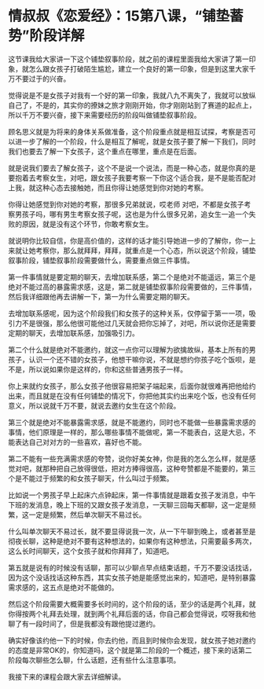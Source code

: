 # 情叔叔《恋爱经》：15第八课，“铺垫蓄势”阶段详解

这节课我给大家讲一下这个铺垫叙事阶段，就之前的课程里面我给大家讲了第一印象，就怎么跟女孩子打破陌生尴尬，建立一个良好的第一印象，但是到这里大家千万不要过于的兴奋。

觉得说是不是女孩子对我有一个好的第一印象，我就八九不离失了，我就可以放纵自己了，不是的，其实你的撩妹之旅才刚刚开始，你才刚刚站到了赛道的起点上，所以千万不要兴奋，接下来需要经历的阶段叫做铺垫叙事阶段。

顾名思义就是为将来的身体关系做准备，这个阶段重点就是相互试探，考察是否可以进一步了解的一个阶段，什么是相互了解呢，就是女孩子要了解一下我们，同时我们也要去了解一下女孩子，这个重点在哪里，重点是在后面。

就是说我们要去了解女孩子，这个不是说一个说法，而是一种心态，就是你真的是要抱着去考察女生，对吧，跟女孩子我要考察一下你这个适合我，是不是能否配对上我，就这种心态去接触她，而且你得让她感觉到你对她的考察。

你得让她感觉到你对她的考察，那很多兄弟就说，哎老师 对吧，不都是女孩子考察男孩子吗，哪有男生考察女孩子呢，这也是为什么很多兄弟，追女生一追一个失败的原因，就是没有这个环节，你敢考察女生。

就说明你比较自信，你是高价值的，这样的话才能引导她进一步的了解你，你一上来就让她考察你，那么就拜拜，拜拜，就重点是一个心态，所以说这个阶段，铺垫叙事阶段，铺垫叙事阶段需要做什么，需要重点做三件事情。

第一件事情就是要定期的聊天，去增加联系感，第二个是绝对不能遥远，第三个是绝对不能过高的暴露需求感，这是，第二就是铺垫叙事阶段需要做的，三件事情，然后我详细跟他再去讲解一下，第一为什么需要定期的聊天。

去增加联系感呢，因为这个阶段我们和女孩子的这种关系，仅停留于第一一项，吸引力不是很强，那么他很可能他过几天就会把你忘掉了，对吧，所以说你还是需要定期的聊天，去增加联系感，加强吸引力。

第二个什么就是绝对不能邀约，就这一点你可以理解为欲擒故纵，基本上所有的男孩子，认识一个还不错的女孩子，他想干嘛你说，不就是想约你孩子吃个饭呗，是不是，所以说如果你是这样的，你和这些普通男孩子一样。

你上来就约女孩子，那么女孩子他很容易把架子端起来，后面你就很难再把他给约出来，而且就是在没有任何铺垫的情况下，你把他其实约出来吃个饭，也没有任何意义，所以说就千万不要，就说去邀约女生在这个阶段。

第三个就是绝对不能暴露需求感，就是不能邀约，同时也不能做一些暴露需求感的事情，他们原理是一样的，那么哪些事情不能做呢，第一不能表白，这是大忌，不能表达自己对对方的一些喜欢，喜好也不能。

第二不能有一些充满需求感的夸赞，说你好美女神，你是我的怎么怎么样，就是感觉对吧，就那种把自己放得很低，把对方捧得很高，这种夸赞都是不能要的，第三个是不能过于频繁的和女孩子聊天，什么叫过于频繁。

比如说一个男孩子早上起床六点钟起床，第一件事情就是跟着女孩子发消息，中午下班的发消息，晚上下班的又跟女孩子发消息，一天聊三回每天都聊，这一定是频繁，这一定是频繁，然后单次聊天不易过长。

什么叫单次聊天不易过长，就不要显得说我一次，从一下午聊到晚上，或者甚至是彻夜长聊，这种是绝对不要有这种想法的，如果你有这种想法，只需要最多两次，这么长时间聊天，这个女孩子就和你拜拜了，知道吧。

第五就是说有的时候没有话聊，那可以少聊点早点结束话题，千万不要没话找话，因为这个没话找话这种东西，其实女孩子她是能感觉出来的，知道吧，是特别暴露需求感的，这五点是绝对不能做的。

然后这个阶段需要大概需要多长时间的，这个阶段的话，至少的话是两个礼拜，就你得按两个礼拜去处理，就到两个礼拜后面的话，你自己都会觉得说，哎呀我和他聊了有一段时间了，但是我都没有跟他提过邀约。

确实好像该约他一下的时候，你去约他，而且到时候你会发现，就女孩子她对邀约的态度是非常OK的，你知道吗，这个就是第二阶段的一个概述，接下来的话第二阶段每次聊些怎么聊，什么话题，还有些什么注意事项。

我接下来的课程会跟大家去详细解读。
